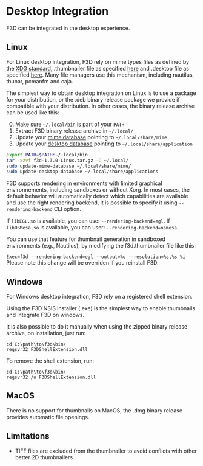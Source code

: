 # Desktop Integration

F3D can be integrated in the desktop experience.


## Linux

For Linux desktop integration, F3D rely on mime types files as defined by the [XDG standard](https://specifications.freedesktop.org/mime-apps-spec/mime-apps-spec-latest.html), .thumbnailer file as specified [here](https://wiki.archlinux.org/title/File_manager_functionality#Thumbnail_previews) and .desktop file as specified [here](https://wiki.archlinux.org/title/desktop_entries). Many file managers use this mechanism, including nautilus, thunar, pcmanfm and caja.

The simplest way to obtain desktop integration on Linux is to use a package for your distribution, or the .deb binary release package we provide if compatible with your distribution.
In other cases, the binary release archive can be used like this:

0. Make sure `~/.local/bin` is part of your `PATH`
1. Extract F3D binary release archive in `~/.local/`
2. Update your [mime database](https://linux.die.net/man/1/update-mime-database) pointing to `~/.local/share/mime`
3. Update your [desktop database](https://linuxcommandlibrary.com/man/update-desktop-database) pointing to `~/.local/share/application`

```bash
export PATH=$PATH:~/.local/bin
tar -xzvf f3d-1.3.0-Linux.tar.gz -C ~/.local/
sudo update-mime-database ~/.local/share/mime/
sudo update-desktop-database ~/.local/share/applications
```


F3D supports rendering in environments with limited graphical environnements, including sandboxes or without Xorg. In most cases, the default behavior will automatically detect which capabilities are available and use the right rendering backend, it is possible to specify it using `--rendering-backend` CLI option.

If `libEGL.so` is available, you can use: `--rendering-backend=egl`.
If `libOSMesa.so` is available, you can user: `--rendering-backend=osmesa`.

You can use that feature for thumbnail generation in sandboxed environments (e.g., Nautilus), by modifying the f3d.thumbnailer file like this:

```Exec=f3d --rendering-backend=egl --output=%o --resolution=%s,%s %i ```
Please note this change will be overriden if you reinstall F3D.

## Windows

For Windows desktop integration, F3D rely on a registered shell extension.

Using the F3D NSIS installer (.exe) is the simplest way to enable thumbnails and integrate F3D on windows.

It is also possible to do it manually when using the zipped binary release archive, on installation, just run:

```
cd C:\path\to\f3d\bin\
regsvr32 F3DShellExtension.dll
```

To remove the shell extension, run:

```
cd C:\path\to\f3d\bin\
regsvr32 /u F3DShellExtension.dll
```

## MacOS

There is no support for thumbnails on MacOS, the .dmg binary release provides automatic file openings.

## Limitations

- TIFF files are excluded from the thumbnailer to avoid conflicts with other better 2D thumbnailers.
